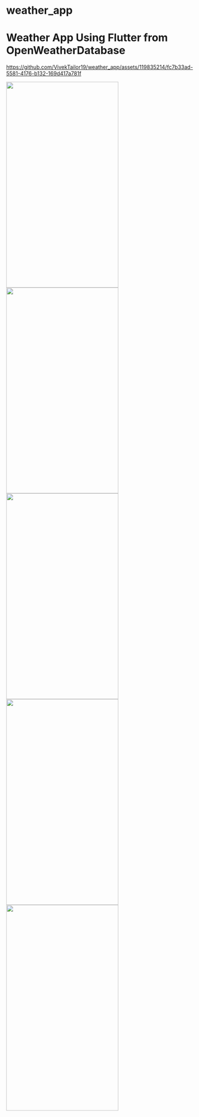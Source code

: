 # weather_app

# Weather App Using Flutter from OpenWeatherDatabase


<p>
  
  

https://github.com/VivekTailor19/weather_app/assets/119835214/fc7b33ad-5581-4176-b132-169d417a781f


  <img src = "https://github.com/VivekTailor19/weather_app/assets/119835214/264f2cd4-2313-4f01-a6ab-6e8f4528914f" height = "550" width = "300">
  <img src = "https://github.com/VivekTailor19/weather_app/assets/119835214/e9cd4792-c9bc-4100-ba87-bdf29c972392" height = "550" width = "300">
  <img src = "https://github.com/VivekTailor19/weather_app/assets/119835214/8cbd619b-eb4a-4c84-bf7b-bbe26e5cc1de" height = "550" width = "300">
    <img src = "https://github.com/VivekTailor19/weather_app/assets/119835214/cbb50c7c-11c9-4d14-bcd8-b7df2803aabb" height = "550" width = "300">
    <img src = "https://github.com/VivekTailor19/weather_app/assets/119835214/12cfb439-11dd-4429-91fa-d4353fb3afc7" height = "550" width = "300">
</p>









